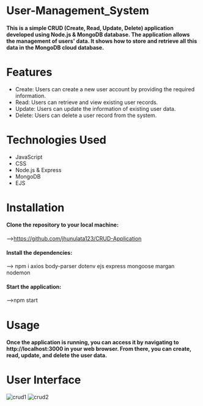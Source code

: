 # User-Management_System
#### This is a simple CRUD (Create, Read, Update, Delete) application developed using Node.js & MongoDB database. The application allows the management of users' data. It shows how to store and retrieve all this data in the MongoDB cloud database.

# Features
* Create: Users can create a new user account by providing the required information.
* Read: Users can retrieve and view existing user records.
* Update: Users can update the information of existing user data.
* Delete: Users can delete a user record from the system.

# Technologies Used
* JavaScript
* CSS
* Node.js & Express
* MongoDB
* EJS

# Installation
#### Clone the repository to your local machine:
-->https://github.com/jhunulata123/CRUD-Application
#### Install the dependencies:
--> npm i axios body-parser dotenv ejs express mongoose margan nodemon  
#### Start the application:
-->npm start

# Usage
#### Once the application is running, you can access it by navigating to http://localhost:3000 in your web browser. From there, you can create, read, update, and delete the user data.

# User Interface

![crud1](https://github.com/jhunulata123/CRUD-Application/assets/120890878/8e10800d-a001-4beb-bbf1-27eeecca725c)
![crud2](https://github.com/jhunulata123/CRUD-Application/assets/120890878/f82f513a-1331-42cd-87c3-fe733b67ddb2)





